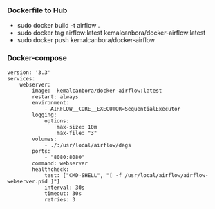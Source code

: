 ### Dockerfile to Hub
 - sudo docker build -t airflow .
 - sudo docker tag airflow:latest kemalcanbora/docker-airflow:latest
 - sudo docker push kemalcanbora/docker-airflow

### Docker-compose

    version: '3.3'
    services:
        webserver:
            image:  kemalcanbora/docker-airflow:latest
            restart: always
            environment:
                - AIRFLOW__CORE__EXECUTOR=SequentialExecutor
            logging:
                options:
                    max-size: 10m
                    max-file: "3"
            volumes:
                - ./:/usr/local/airflow/dags
            ports:
                - "8080:8080"
            command: webserver
            healthcheck:
                test: ["CMD-SHELL", "[ -f /usr/local/airflow/airflow-webserver.pid ]"]
                interval: 30s
                timeout: 30s
                retries: 3